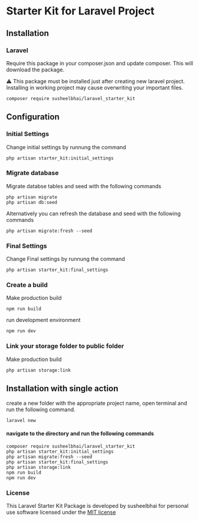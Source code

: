 # Starter Kit for Laravel Project

## Installation

### Laravel
Require this package in your composer.json and update composer. This will download the package.

:warning: This package must be installed just after creating new laravel project. Installing in working project may cause overwriting your important files.

    composer require susheelbhai/laravel_starter_kit

## Configuration

### Initial Settings
Change initial settings by runnung the command

  ```
  php artisan starter_kit:initial_settings

  ```


### Migrate database

Migrate  databse tables and seed with the following commands

  ```
  php artisan migrate
  php artisan db:seed
  
  ```

Alternatively you can refresh the database and seed with the following commands

  ```
  php artisan migrate:fresh --seed
  
  ```

### Final Settings
Change Final settings by runnung the command

  ```
  php artisan starter_kit:final_settings

  ```

### Create a build

Make production build

  ```
  npm run build

  ```

run development environment

  ```
  npm run dev
  
  ```

### Link your storage folder to public folder

Make production build

  ```
  php artisan storage:link

  ```


## Installation with single action

  create a new folder with the appropriate project name, open terminal and run the following command.

  ```
  laravel new
  
  ```

  #### navigate to the directory and run the following commands

  ```
  composer require susheelbhai/laravel_starter_kit
  php artisan starter_kit:initial_settings
  php artisan migrate:fresh --seed
  php artisan starter_kit:final_settings
  php artisan storage:link
  npm run build
  npm run dev

  ``` 


### License

This Laravel Starter Kit Package is developed by susheelbhai for personal use software licensed under the [MIT license](http://opensource.org/licenses/MIT)
